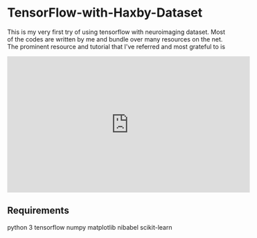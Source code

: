 # TensorFlow-with-Haxby-Dataset

This is my very first try of using tensorflow with neuroimaging dataset. Most of the codes are written by me and bundle over many resources on the net. The prominent resource and tutorial that I've referred and most grateful to is 
<iframe width="560" height="315" src="https://www.youtube.com/embed/HMcx-zY8JSg" frameborder="0" allowfullscreen></iframe>

## Requirements
python 3 
tensorflow 
numpy
matplotlib
nibabel
scikit-learn
